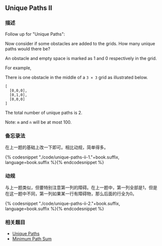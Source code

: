 ## Unique Paths II


### 描述

Follow up for "Unique Paths":

Now consider if some obstacles are added to the grids. How many unique paths would there be?

An obstacle and empty space is marked as 1 and 0 respectively in the grid.

For example,

There is one obstacle in the middle of a `3 × 3` grid as illustrated below.

```
[
  [0,0,0],
  [0,1,0],
  [0,0,0]
]
```

The total number of unique paths is 2.

Note: `m` and `n` will be at most 100.


### 备忘录法

在上一题的基础上改一下即可。相比动规，简单得多。

{% codesnippet "./code/unique-paths-ii-1."+book.suffix, language=book.suffix %}{% endcodesnippet %}


### 动规

与上一题类似，但要特别注意第一列的障碍。在上一题中，第一列全部是1，但是在这一题中不同，第一列如果某一行有障碍物，那么后面的行全为0。


{% codesnippet "./code/unique-paths-ii-2."+book.suffix, language=book.suffix %}{% endcodesnippet %}


### 相关题目

* [Unique Paths](unique-paths.md)
* [Minimum Path Sum](../dp/minimum-path-sum.md)
